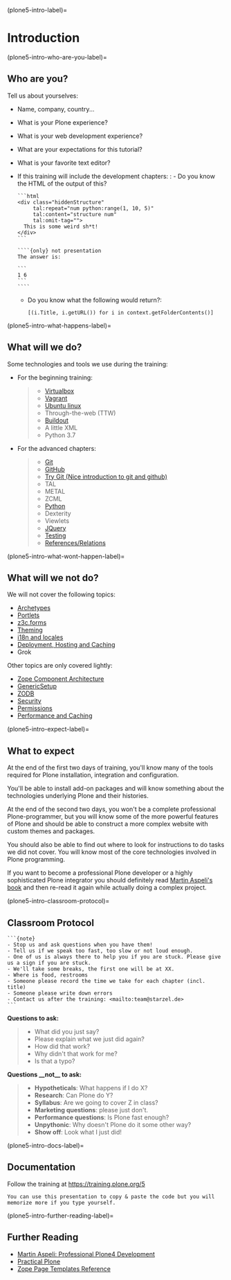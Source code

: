 (plone5-intro-label)=

# Introduction

(plone5-intro-who-are-you-label)=

## Who are you?

Tell us about yourselves:

- Name, company, country...
- What is your Plone experience?
- What is your web development experience?
- What are your expectations for this tutorial?
- What is your favorite text editor?
- If this training will include the development chapters:
  : - Do you know the HTML of the output of this?

      ```html
      <div class="hiddenStructure"
           tal:repeat="num python:range(1, 10, 5)"
           tal:content="structure num"
           tal:omit-tag="">
        This is some weird sh*t!
      </div>
      ```

      ````{only} not presentation
      The answer is:

      ```
      1 6
      ```
      ````

    - Do you know what the following would return?:

      ```
      [(i.Title, i.getURL()) for i in context.getFolderContents()]
      ```

(plone5-intro-what-happens-label)=

## What will we do?

Some technologies and tools we use during the training:

- For the beginning training:

  > - [Virtualbox](https://www.virtualbox.org/)
  > - [Vagrant](https://www.vagrantup.com/)
  > - [Ubuntu linux](https://www.ubuntu.com/)
  > - Through-the-web (TTW)
  > - [Buildout](http://www.buildout.org/en/latest/)
  > - A little XML
  > - Python 3.7

- For the advanced chapters:

  > - [Git](https://git-scm.com/)
  > - [GitHub](https://github.com)
  > - [Try Git (Nice introduction to git and github)](http://try.github.io/levels/1/challenges/1/)
  > - TAL
  > - METAL
  > - ZCML
  > - [Python](https://www.python.org)
  > - Dexterity
  > - Viewlets
  > - [JQuery](http://jquery.com/)
  > - [Testing](https://docs.plone.org/external/plone.app.testing/docs/source/index.html)
  > - [References/Relations](https://docs.plone.org/external/plone.app.dexterity/docs/advanced/references.html)

(plone5-intro-what-wont-happen-label)=

## What will we not do?

We will not cover the following topics:

- [Archetypes](https://docs.plone.org/old-reference-manuals/archetypes/index.html)
- [Portlets](https://docs.plone.org/old-reference-manuals/portlets/index.html)
- [z3c.forms](https://docs.plone.org/develop/plone/forms/z3c.form.html)
- [Theming](https://docs.plone.org/adapt-and-extend/theming/index.html)
- [i18n and locales](https://docs.plone.org/develop/plone/i18n/index.html)
- [Deployment, Hosting and Caching](https://docs.plone.org/manage/deploying/index.html)
- Grok

Other topics are only covered lightly:

- [Zope Component Architecture](https://docs.plone.org/develop/addons/components/index.html)
- [GenericSetup](https://docs.plone.org/develop/addons/components/genericsetup.html)
- [ZODB](https://docs.plone.org/develop/plone/persistency/index.html)
- [Security](https://docs.plone.org/develop/plone/security/index.html)
- [Permissions](https://docs.plone.org/develop/plone/security/permissions.html)
- [Performance and Caching](https://docs.plone.org/manage/deploying/testing_tuning/performance/index.html)

(plone5-intro-expect-label)=

## What to expect

At the end of the first two days of training, you'll know many of the tools required for Plone installation,
integration and configuration.

You'll be able to install add-on packages and will know something about the technologies underlying Plone and their histories.

At the end of the second two days, you won't be a complete professional Plone-programmer,
but you will know some of the more powerful features of Plone and should be able to construct a more complex website with custom themes and packages.

You should also be able to find out where to look for instructions to do tasks we did not cover.
You will know most of the core technologies involved in Plone programming.

If you want to become a professional Plone developer or a highly sophisticated Plone integrator you should
definitely read [Martin Aspeli's book](https://www.packtpub.com/web-development/professional-plone-4-development)
and then re-read it again while actually doing a complex project.

(plone5-intro-classroom-protocol)=

## Classroom Protocol

````{only} not presentation
```{note}
- Stop us and ask questions when you have them!
- Tell us if we speak too fast, too slow or not loud enough.
- One of us is always there to help you if you are stuck. Please give us a sign if you are stuck.
- We'll take some breaks, the first one will be at XX.
- Where is food, restrooms
- Someone please record the time we take for each chapter (incl. title)
- Someone please write down errors
- Contact us after the training: <mailto:team@starzel.de>
```
````

**Questions to ask:**

> - What did you just say?
> - Please explain what we just did again?
> - How did that work?
> - Why didn't that work for me?
> - Is that a typo?

**Questions \_\_not\_\_ to ask:**

> - **Hypotheticals**: What happens if I do X?
> - **Research**: Can Plone do Y?
> - **Syllabus**: Are we going to cover Z in class?
> - **Marketing questions**: please just don't.
> - **Performance questions**: Is Plone fast enough?
> - **Unpythonic**: Why doesn't Plone do it some other way?
> - **Show off**: Look what I just did!

(plone5-intro-docs-label)=

## Documentation

Follow the training at <https://training.plone.org/5>

```{note}
You can use this presentation to copy & paste the code but you will memorize more if you type yourself.
```

(plone5-intro-further-reading-label)=

## Further Reading

- [Martin Aspeli: Professional Plone4 Development](https://www.packtpub.com/web-development/professional-plone-4-development)
- [Practical Plone](https://www.packtpub.com/web-development/practical-plone-3-beginners-guide-building-powerful-websites)
- [Zope Page Templates Reference](https://zope.readthedocs.io/en/latest/zopebook/AppendixC.html)
